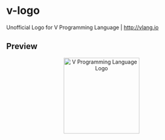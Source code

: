 # v-logo

Unofficial Logo for V Programming Language | http://vlang.io

## Preview

<center>
  <img src="https://raw.githubusercontent.com/donnisnoni95/v-logo/master/dist/v-logo.png?sanititze='true'" title="V Programming Language Logo" alt="V Programming Language Logo" width="200">
</center>
